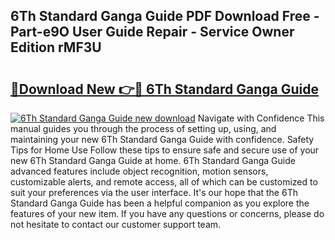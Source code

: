 ## 6Th Standard Ganga Guide PDF Download Free - Part-e9O User Guide Repair - Service Owner Edition rMF3U

# <h2><a href="http://bc80653.oget.top/?id=6Th+Standard+Ganga+Guide">🔗Download New 👉🔴 6Th Standard Ganga Guide</a></h2>

[![6Th Standard Ganga Guide new download](https://i.imgur.com/5g1atiW.png)](http://bc80653.oget.top/?id=6Th+Standard+Ganga+Guide)
Navigate with Confidence This manual guides you through the process of setting up, using, and maintaining your new 6Th Standard Ganga Guide with confidence. Safety Tips for Home Use Follow these tips to ensure safe and secure use of your new 6Th Standard Ganga Guide at home. 6Th Standard Ganga Guide advanced features include object recognition, motion sensors, customizable alerts, and remote access, all of which can be customized to suit your preferences via the user interface. It's our hope that the 6Th Standard Ganga Guide has been a helpful companion as you explore the features of your new item. If you have any questions or concerns, please do not hesitate to contact our customer support team.
